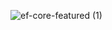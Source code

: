
![ef-core-featured (1)](https://github.com/user-attachments/assets/569d1c4e-cb75-44b6-bb2b-d657941de26d)
